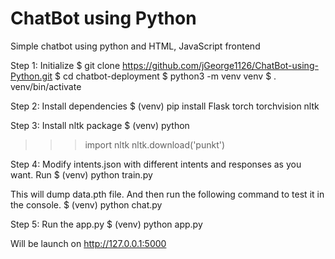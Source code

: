 # ChatBot using Python
 Simple chatbot using python and HTML, JavaScript frontend

Step 1: Initialize
$ git clone https://github.com/jGeorge1126/ChatBot-using-Python.git
$ cd chatbot-deployment
$ python3 -m venv venv
$ . venv/bin/activate

Step 2: Install dependencies
$ (venv) pip install Flask torch torchvision nltk

Step 3: Install nltk package
$ (venv) python
>>> import nltk
>>> nltk.download('punkt')

Step 4: Modify intents.json with different intents and responses as you want.
Run
$ (venv) python train.py

This will dump data.pth file. And then run the following command to test it in the console.
$ (venv) python chat.py

Step 5: Run the app.py
$ (venv) python app.py

Will be launch on http://127.0.0.1:5000
